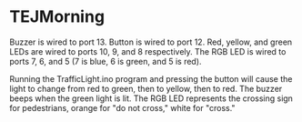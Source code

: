 # TEJMorning

Buzzer is wired to port 13.
Button is wired to port 12.
Red, yellow, and green LEDs are wired to ports 10, 9, and 8 respectively.
The RGB LED is wired to ports 7, 6, and 5 (7 is blue, 6 is green, and 5 is red).

Running the TrafficLight.ino program and pressing the button will cause the light to change from red to green, then to yellow, then to red.
The buzzer beeps when the green light is lit.
The RGB LED represents the crossing sign for pedestrians, orange for "do not cross," white for "cross."
